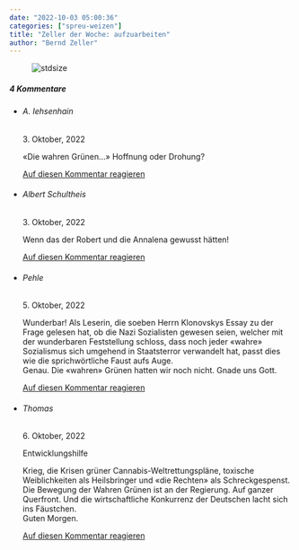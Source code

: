 ```yaml
---
date: "2022-10-03 05:00:36"
categories: ["spreu-weizen"]
title: "Zeller der Woche: aufzuarbeiten"
author: "Bernd Zeller"
---
```



<figure>
<img src="https://www.publicomag.com/wp-content/uploads/2022/10/aufzuarbeiten.jpg" alt=stdsize>
</figure>


<!--more-->
<h5 class="comments-h">
4 Kommentare </h5>
<ul class="commentlist">
<li class="comment even thread-even depth-1 clearfix" id="li-comment-118736">
<h6 class="author">A. Iehsenhain</h6> <span class="date">3. Oktober, 2022</span>



«Die wahren Grünen&#8230;» Hoffnung oder Drohung?

<a rel="nofollow" class="comment-reply-link" href="#comment-118736" data-commentid="118736" data-postid="16183" data-belowelement="comment-118736" data-respondelement="respond" data-replyto="Antworte auf A. Iehsenhain" aria-label="Antworte auf A. Iehsenhain">Auf diesen Kommentar reagieren</a> 


</li>
<li class="comment odd alt thread-odd thread-alt depth-1 clearfix" id="li-comment-118737">
<h6 class="author">Albert Schultheis</h6> <span class="date">3. Oktober, 2022</span>



Wenn das der Robert und die Annalena gewusst hätten!

<a rel="nofollow" class="comment-reply-link" href="#comment-118737" data-commentid="118737" data-postid="16183" data-belowelement="comment-118737" data-respondelement="respond" data-replyto="Antworte auf Albert Schultheis" aria-label="Antworte auf Albert Schultheis">Auf diesen Kommentar reagieren</a> 


</li>
<li class="comment even thread-even depth-1 clearfix" id="li-comment-118741">
<h6 class="author">Pehle</h6> <span class="date">5. Oktober, 2022</span>



Wunderbar! Als Leserin, die soeben Herrn Klonovskys Essay zu der Frage gelesen hat, ob die Nazi Sozialisten gewesen seien, welcher mit der wunderbaren Feststellung schloss, dass noch jeder «wahre» Sozialismus sich umgehend in Staatsterror verwandelt hat, passt dies wie die sprichwörtliche Faust aufs Auge.<br>
Genau. Die «wahren» Grünen hatten wir noch nicht. Gnade uns Gott.

<a rel="nofollow" class="comment-reply-link" href="#comment-118741" data-commentid="118741" data-postid="16183" data-belowelement="comment-118741" data-respondelement="respond" data-replyto="Antworte auf Pehle" aria-label="Antworte auf Pehle">Auf diesen Kommentar reagieren</a> 


</li>
<li class="comment odd alt thread-odd thread-alt depth-1 clearfix" id="li-comment-118742">
<h6 class="author">Thomas</h6> <span class="date">6. Oktober, 2022</span>



Entwicklungshilfe

Krieg, die Krisen grüner Cannabis-Weltrettungspläne, toxische Weiblichkeiten als Heilsbringer und «die Rechten» als Schreckgespenst. Die Bewegung der Wahren Grünen ist an der Regierung. Auf ganzer Querfront. Und die wirtschaftliche Konkurrenz der Deutschen lacht sich ins Fäustchen.<br>
Guten Morgen.

<a rel="nofollow" class="comment-reply-link" href="#comment-118742" data-commentid="118742" data-postid="16183" data-belowelement="comment-118742" data-respondelement="respond" data-replyto="Antworte auf Thomas" aria-label="Antworte auf Thomas">Auf diesen Kommentar reagieren</a> 


</li>
</ul>
